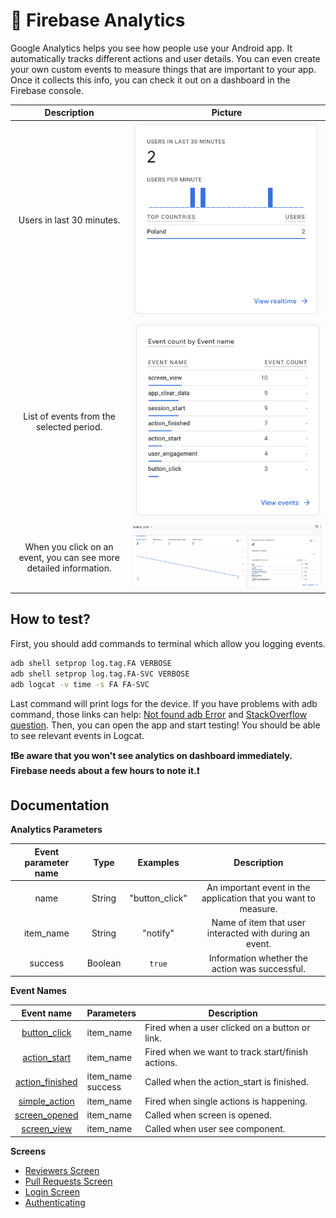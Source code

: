 # 🧐 Firebase Analytics

Google Analytics helps you see how people use your Android app. It automatically tracks different
actions and user details. You can even create your own custom events to measure things that are
important to your app. Once it collects this info, you can check it out on a dashboard in the
Firebase console.

|                            Description                             |                               Picture                               |
|:------------------------------------------------------------------:|:-------------------------------------------------------------------:|
|                     Users in last 30 minutes.                      |    ![Last 30 minutes](analytics_imgs/reviewers/last_30_mins.png)    |
|              List of events from the selected period.              |   ![List of events](analytics_imgs/reviewers/list_of_events.png)    |
| When you click on an event, you can see more detailed information. | ![Detailed information](analytics_imgs/reviewers/detailed_info.png) |

## How to test?

First, you should add commands to terminal which allow you logging events.

```sh
adb shell setprop log.tag.FA VERBOSE
adb shell setprop log.tag.FA-SVC VERBOSE
adb logcat -v time -s FA FA-SVC
```

Last command will print logs for the device.
If you have problems with adb command, those links can
help: [Not found adb Error](https://dev.to/ravics09/solution-of-command-not-found-adb-error-29e7)
and [StackOverflow question](https://stackoverflow.com/questions/50456824/adb-command-not-found-on-mac-computer).
Then, you can open the app and start testing! You should be able to see relevant events in Logcat.

**❗️Be aware that you won't see analytics on dashboard immediately. Firebase needs about a few hours
to note it.❗️**

## Documentation

**Analytics Parameters**

| Event parameter name |  Type   |    Examples    |                           Description                           |
|:--------------------:|:-------:|:--------------:|:---------------------------------------------------------------:|
|         name         | String  | "button_click" | An important event in the application that you want to measure. |
|      item_name       | String  |    "notify"    |     Name of item that user interacted with during an event.     |
|       success        | Boolean |     `true`     |         Information whether the action was successful.          |

**Event Names**

|                     Event name                      | Parameters            | Description                                       |
|:---------------------------------------------------:|-----------------------|---------------------------------------------------|
|    [button_click](event_details/button_click.md)    | item_name             | Fired when a user clicked on a button or link.    |
|    [action_start](event_details/action_start.md)    | item_name             | Fired when we want to track start/finish actions. |
| [action_finished](event_details/action_finished.md) | item_name<br/>success | Called when the action_start is finished.         |
|   [simple_action](event_details/simple_action.md)   | item_name             | Fired when single actions is happening.           |
|   [screen_opened](event_details/screen_opened.md)   | item_name             | Called when screen is opened.                     |
|     [screen_view](event_details/screen_view.md)     | item_name             | Called when user see component.                   |

**Screens**
* [Reviewers Screen](screens/reviewers_screen.md)
* [Pull Requests Screen](screens/pullrequests_screen.md)
* [Login Screen](screens/login_screen.md)
* [Authenticating](screens/authenticating.md)
